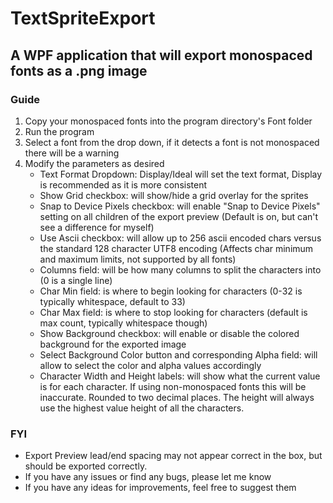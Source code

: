 # TextSpriteExport

## A WPF application that will export monospaced fonts as a .png image

### Guide

1. Copy your monospaced fonts into the program directory's Font folder
2. Run the program
3. Select a font from the drop down, if it detects a font is not monospaced there will be a warning
4. Modify the parameters as desired
    * Text Format Dropdown: Display/Ideal will set the text format, Display is recommended as it is more consistent
    * Show Grid checkbox: will show/hide a grid overlay for the sprites
    * Snap to Device Pixels checkbox: will enable "Snap to Device Pixels" setting on all children of the export preview (Default is on, but can't see a difference for myself)
    * Use Ascii checkbox: will allow up to 256 ascii encoded chars versus the standard 128 character UTF8 encoding (Affects char minimum and maximum limits, not supported by all fonts)
    * Columns field: will be how many columns to split the characters into (0 is a single line)
    * Char Min field: is where to begin looking for characters (0-32 is typically whitespace, default to 33)
    * Char Max field: is where to stop looking for characters (default is max count, typically whitespace though)
    * Show Background checkbox: will enable or disable the colored background for the exported image
    * Select Background Color button and corresponding Alpha field: will allow to select the color and alpha values accordingly
    * Character Width and Height labels: will show what the current value is for each character. If using non-monospaced fonts this will be inaccurate. Rounded to two decimal places. The height will always use the highest value height of all the characters.
    
### FYI
* Export Preview lead/end spacing may not appear correct in the box, but should be exported correctly. 
* If you have any issues or find any bugs, please let me know
* If you have any ideas for improvements, feel free to suggest them
